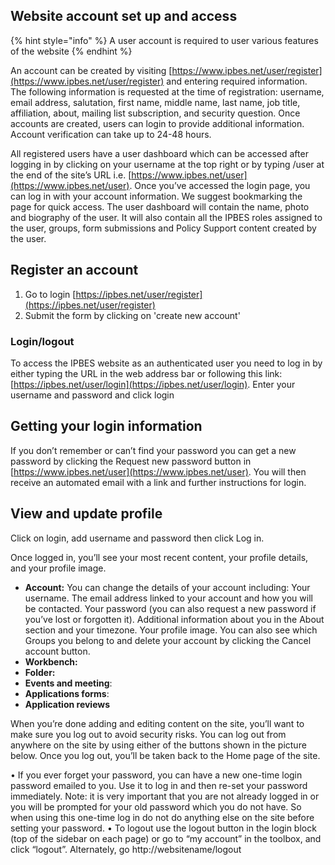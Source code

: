 ## Website account set up and access

{% hint style="info" %}
 A user account is required to user various features of the website
{% endhint %}

An account can be created by visiting [https://www.ipbes.net/user/register](https://www.ipbes.net/user/register) and entering required information. The following information is requested at the time of registration: username, email address, salutation, first name, middle name, last name, job title, affiliation, about, mailing list subscription, and security question. Once accounts are created, users can login to provide additional information. Account verification can take up to 24-48 hours.

All registered users have a user dashboard which can be accessed after logging in by clicking on your username at the top right or by typing /user at the end of the site’s URL i.e. [https://www.ipbes.net/user](https://www.ipbes.net/user). Once you’ve accessed the login page, you can log in with your account information. We suggest bookmarking the page for quick access. The user dashboard will contain the name, photo and biography of the user. It will also contain all the IPBES roles assigned to the user, groups, form submissions and Policy Support content created by the user.


## Register an account

1. Go to login [https://ipbes.net/user/register](https://ipbes.net/user/register)
3. Submit the form by clicking on 'create new account'

### Login/logout

To access the IPBES website as an authenticated user you need to log in by either typing the URL in the web address bar or following this link: [https://ipbes.net/user/login](https://ipbes.net/user/login). Enter your username and password and click login

## Getting your login information

If you don’t remember or can’t find your password you can get a new password by clicking the Request new password button in [https://www.ipbes.net/user](https://www.ipbes.net/user). You will then receive an automated email with a link and further instructions for login.

## View and update profile

Click on login, add username and password then click Log in.

Once logged in, you’ll see your most recent content, your profile details, and your profile image.

* **Account:** You can change the details of your account including: Your username. The email address linked to your account and how you will be contacted. Your password \(you can also request a new password if you’ve lost or forgotten it\). Additional information about you in the About section and your timezone. Your profile image. You can also see which Groups you belong to and delete your account by clicking the Cancel account button.
* **Workbench:**
* **Folder:**
* **Events and meeting**:
* **Applications forms**:
* **Application reviews**

When you’re done adding and editing content on the site, you’ll want to make sure you log out to avoid security risks. You can log out from anywhere on the site by using either of the buttons shown in the picture below. Once you log out, you’ll be taken back to the Home page of the site.


• If you ever forget your password, you can have a new one-time login password emailed to you. Use it to log in and then re-set your password immediately. Note:
it is very important that you are not already logged in or you will be prompted for your old password which you do not have. So when using this one-time log in do not do anything else on the site before setting your password.
• To logout use the logout button in the login block (top of the sidebar on each page) or go to “my account” in the toolbox, and click “logout”. Alternately, go http://websitename/logout
